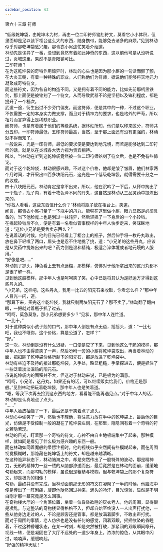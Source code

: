 ```yaml
---
sidebar_position: 62
---
```

 第六十三章 符师


“低级乾坤袋，由乾坤木为材，再由一位二印符师铭刻符文，莫看它小小体积，但里面却是足以装下柜台这么大的东西，随身携带，能够免去诸多的麻烦。”见到林动似乎对那乾坤袋感兴趣，那青衣小厮连忙笑着介绍道。  
林动先是诧异了一番，没想到竟然有着如此神奇的东西，这以前他可是从没听说过，炎城这里，果然不是青阳镇可比。  
二印符师？  
在为这乾坤袋的奇特作用惊异时，林动的心头也是因为那小厮的一句话而颤了颤，在大炎王朝，有着一种特殊的职业，人们称他们为符师，据说他们能够将天地元力凝聚成奇特符文。  
而这些符文，因为各自的构造不同，又是拥有着不同的能力，比如先前那柄黑铁剑，那上面便是被铭刻了一个符文，从而导致武器不论是坚韧以及锋利程度，都是提升了一个档次。  
武道一途，衍生出过不少旁门偏支，而这符师，便是其中的一种，不过这个职业，不仅需要一定的本身实力做支撑，而且对于精神力的要求，也是格外的严苛，所以相对而言算得上是稀缺职业。  
而符师，也是有着属于他们的等级系统，据林动所知，他们是以印来区分，符师共分五印，一印符师最低，五印符师最高，当然，至于那上面还有没有更强的，林动就不得而知了。  
一般说来，光是一印符师，最低的要求便是要达到地元境，而若是能够达到二印符师的话，就足以在炎城各大势力视为贵宾相待。  
所以，当林动在听到这乾坤袋竟然被一位二印符师铭刻了符文后，也是不免有些惊诧。  
而对于这个乾坤袋，林动很感兴趣，不过这个价格，他却是皱了皱眉，他们林家两个月时间，才开采出四百多块阳元石，这光是一个低级乾坤袋，就得需要十分之一的收成。  
四十八块阳元石，林动肯定是拿不出来，所以，他在沉吟了一下后，从怀中掏出了一个瓶子，瓶子内，有着十枚色泽不同的丹丸，这自然是林动从三品灵药中提炼出来的。  
“你找人看看，这些东西值什么价？”林动将瓶子放在柜台上，笑道。  
闻言，那青衣小厮打量了一下瓶中的丹丸，能够在这里做小厮，眼力显然是必须具备的，当下他脸庞上也是划过一抹诧异，然后轻摇了一下身后的一个小铃铛。  
在摇起铃铛后不久，便是有着一名看似管事模样的中年人快步走来，笑眯眯地道：“这位小兄弟是要售卖东西么？”  
在说着话的时候，他的目光已经看上了柜台上的瓶子，然后伸手将一枚丹丸取出，放在鼻下轻嗅了两口，眉头也是忍不住地挑了挑，道：“小兄弟的这些丹丸，应该是从灵药中提炼出来的吧？药力倒是温和精纯，极适合淬体境或者地元境的人服用。”  
“好像是吧……”  
林动抓了抓头，神色看上去有点迷糊，那模样，仿佛对于他所拿出来的这丹丸都不是很了解一样。  
见到他这般模样，那中年人也是呵呵笑了笑，心中已是将其认为是好运方才得到这些丹丸的。  
“小兄弟，这样吧，这些丹丸，我用一比五的阳元石来收取，你看怎么样？”那中年人目光一闪，道。  
“那算下来，买完这个乾坤袋，我就只剩两块阳元石了？那不卖了。”林动翻了翻白眼，一把就对着瓶子抓了过去。  
“呵呵，莫急莫急，那小兄弟想要多少？”见状，那中年人连忙道。  
“一比十。”  
对于这种类似小孩子般的口气，那中年人倒是有点无语，摇摇头，道：“一比七吧，我也不哐你，这个价格，算是公道了，怎样？”  
“好。”  
这一次，林动倒是没有什么迟疑，一口便是应了下来，见到他这么干脆的模样，那中年人也不由得苦笑了一声，然后吩咐一旁的小厮将乾坤袋取出，再当着林动的面，把扣除了乾坤袋价格所剩下的阳元石，都是放进了乾坤袋中。  
林动有些迫不及待的接过那乾坤袋，入手处，略显粗糙，手掌探进去，便是抓住了一些泛着淡淡温热的阳元石。  
虽说乾坤袋内的面积并不大，但这对于林动来说，已是极为的满意。  
“呵呵，小兄弟，这丹丸，如果还有的话，可以继续贩卖给我们，价格还是那般。”见到林动把玩着乾坤袋，那中年人也是笑着道。  
“嗯，等我下次再去捡到这东西的地方，看看能不能再遇见点。”对于中年人的话，林动却是认真地点了点头。  
“……”  
中年人脸皮抽搐了一下，最后还是干笑着点了点头。  
林动心中偷笑了一声，然后也不理他，将注意力放在手中的乾坤袋上，最后他的目光，仿佛是不受控制一般的凝在了乾坤袋左侧，在那里，隐隐间有着一个奇特的符文若隐若现。  
林动的目光，盯着那一个奇特的符文，心神不由自主地极端集中了起来，那种模样，就如同是看见了什么极为感兴趣的东西一般。  
而在林动如同着魔般的呆愣注视时，他的视线似乎突然间有些模糊起来，而在周围视觉模糊时，那隐藏在乾坤袋上的符文，却是越来越清晰。  
在这种诡异状态下，林动脑海之中，却是突然传出了一股特殊的波动，那是精神力，无形的精神力一丝一缕的从脑部渗透而出，最后竟然是在林动的面前，缓缓地勾勒起来，而那勾勒的模样，虽说很是粗糙与模糊，但与乾坤袋上的那个复杂符文，却是极为的相像！  
勾勒，最终并没有完成，当林动面前那无形的符文在凝聚了一半的时候，他脑海中便是传出了一阵剧痛，旋即他陡然回过神来，满头的冷汗，目光惊骇，显然是不明白刚才那一幕究竟是怎么回事。  
在奇物楼大厅的一个角落位置，坐着一位昏昏欲睡的灰衣老人，他的周围，显得很是凌乱，与这整洁的奇物楼显得格格不入，但却自始至终没人一人出声打扰他，一些从他身边走过的人，不论是顾客还是管事，都是放满着脚步，不敢出声打扰。  
而对于周围的事情，老人仿佛也是没有任何的感觉，闭着双眼，摇摇欲坠的昏睡着，不过这种昏睡状态，在某一时刻，却是突然被打破，那紧闭的双眼瞬间睁开，视线一转，便是凝固在了大厅不远处的一道少年身上，浓浓的惊色，从其眼中闪过，喃喃声，缓缓响起。  
“好强的精神天赋！”  
  
  
